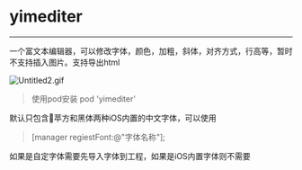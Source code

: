 # yimediter

***

一个富文本编辑器，可以修改字体，颜色，加粗，斜体，对齐方式，行高等，暂时不支持插入图片。支持导出html

![Untitled2.gif](https://i.loli.net/2017/12/04/5a25001e2718a.gif)

> 使用pod安装 pod 'yimediter'

默认只包含苹方和黑体两种iOS内置的中文字体，可以使用
> [manager regiestFont:@"字体名称"];

如果是自定字体需要先导入字体到工程，如果是iOS内置字体则不需要